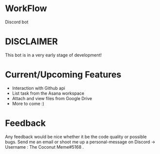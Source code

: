 # WorkFlow
Discord bot

# DISCLAIMER
This bot is in a very early stage of development!

# Current/Upcoming Features
<ul>
  <li>Interaction with Github api</li>
  <li>List task from the Asana workspace</li>
  <li>Attach and view files from Google Drive</li>
  <li>More to come :)</li>
</ul>

# Feedback
Any feedback would be nice whether it be the code quality or possible bugs.
Send me an email or shoot me up a personal-message on Discord -> Username : The Coconut Meme#5168 .
